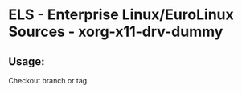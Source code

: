 # ELS - Enterprise Linux/EuroLinux Sources - xorg-x11-drv-dummy 
## Usage:
  Checkout branch or tag.
